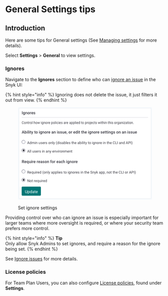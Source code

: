 # General Settings tips

## Introduction

Here are some tips for General settings (See [Managing settings](../../../user-and-group-management/managing-settings/) for more details).

Select **Settings** > **General** to view settings.

### **Ignores**

Navigate to the **Ignores** section to define who can [ignore an issue](../../../manage-issues/issue-management/ignore-issues.md) in the Snyk UI:

{% hint style="info" %}
Ignoring does not delete the issue, it just filters it out from view.
{% endhint %}

<figure><img src="../../../.gitbook/assets/Screenshot 2022-09-01 at 14.41.02.png" alt=""><figcaption><p>Set ignore settings</p></figcaption></figure>

Providing control over who can ignore an issue is especially important for larger teams where more oversight is required, or where your security team prefers more control.

{% hint style="info" %}
**Tip**\
Only allow Snyk Admins to set ignores, and require a reason for the ignore being set.
{% endhint %}

See [Ignore issues](../../../manage-issues/issue-management/ignore-issues.md) for more details.

### License policies

For Team Plan Users, you can also configure [License policies](../../../products/snyk-open-source/license-policies/), found under **Settings**.
